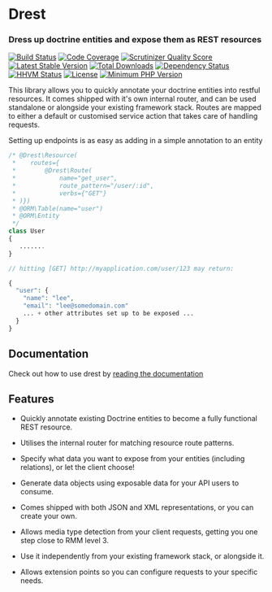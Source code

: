 Drest
=====

### Dress up doctrine entities and expose them as REST resources


[![Build Status](https://travis-ci.org/leedavis81/drest.svg)](https://travis-ci.org/leedavis81/drest/settings)
[![Code Coverage](https://scrutinizer-ci.com/g/leedavis81/drest/badges/coverage.png?b=master)](https://scrutinizer-ci.com/g/leedavis81/drest/?branch=master)
[![Scrutinizer Quality Score](https://scrutinizer-ci.com/g/leedavis81/drest/badges/quality-score.png?s=54655af2afbd263417c9e80a4d6ee9664083b5c5)](https://scrutinizer-ci.com/g/leedavis81/drest/)
[![Latest Stable Version](https://poser.pugx.org/leedavis81/drest/v/stable.png)](https://packagist.org/packages/leedavis81/drest)
[![Total Downloads](https://poser.pugx.org/leedavis81/drest/downloads.png)](https://packagist.org/packages/leedavis81/drest)
[![Dependency Status](https://www.versioneye.com/user/projects/5194ec66296d610002000343/badge.png)](https://www.versioneye.com/user/projects/5194ec66296d610002000343)
[![HHVM Status](http://hhvm.h4cc.de/badge/leedavis81/drest.svg)](http://hhvm.h4cc.de/package/leedavis81/drest)
[![License](https://img.shields.io/badge/license-MIT-blue.svg)](http://opensource.org/licenses/MIT)
[![Minimum PHP Version](http://img.shields.io/badge/php-%3E%3D%205.4-8892BF.svg?style=flat)](http://php.net/releases/#5.4.0)

This library allows you to quickly annotate your doctrine entities into restful resources. It comes shipped with it's own internal router, and can be used standalone or alongside your existing framework stack. Routes are mapped to either a default or customised service action that takes care of handling requests.

Setting up endpoints is as easy as adding in a simple annotation to an entity

```php
/* @Drest\Resource(
 *    routes={
 *        @Drest\Route(
 *            name="get_user",
 *            route_pattern="/user/:id",
 *            verbs={"GET"}
 * )})
 * @ORM\Table(name="user")
 * @ORM\Entity
 */
class User
{
   .......
}

// hitting [GET] http://myapplication.com/user/123 may return:

{
  "user": {
    "name": "lee",
    "email": "lee@somedomain.com"
    ... + other attributes set up to be exposed ...
  }
}
```

## Documentation

Check out how to use drest by [reading the documentation](http://leedavis81.github.io/drest/)

## Features

- Quickly annotate existing Doctrine entities to become a fully functional REST resource.

- Utilises the internal router for matching resource route patterns.

- Specify what data you want to expose from your entities (including relations), or let the client choose!

- Generate data objects using exposable data for your API users to consume.

- Comes shipped with both JSON and XML representations, or you can create your own.

- Allows media type detection from your client requests, getting you one step close to RMM level 3.

- Use it independently from your existing framework stack, or alongside it.

- Allows extension points so you can configure requests to your specific needs.